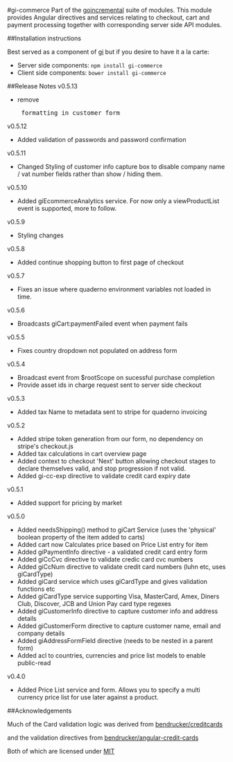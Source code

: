 #gi-commerce
Part of the [goincremental](https://github.com/goincremental/gi) suite of modules.  This module provides Angular directives and services relating to checkout, cart and payment processing together with corresponding server side API modules.

##Installation instructions

Best served as a component of [gi](https://github.com/goincremental/gi) but if you desire to have it a la carte:

- Server side components: `npm install gi-commerce`
- Client side components: `bower install gi-commerce`

##Release Notes
v0.5.13
- remove <pre> formatting in customer form

v0.5.12
- Added validation of passwords and password confirmation

v0.5.11
- Changed Styling of customer info capture box to disable company name / vat number fields rather than show / hiding them.

v0.5.10
- Added giEcommerceAnalytics service.  For now only a viewProductList event is supported, more to follow.

v0.5.9
- Styling changes

v0.5.8
- Added continue shopping button to first page of checkout

v0.5.7
- Fixes an issue where quaderno environment variables not loaded in time.

v0.5.6
- Broadcasts giCart:paymentFailed event when payment fails

v0.5.5
- Fixes country dropdown not populated on address form

v0.5.4
- Broadcast event from $rootScope on sucessful purchase completion
- Provide asset ids in charge request sent to server side checkout

v0.5.3
- Added tax Name to metadata sent to stripe for quaderno invoicing

v0.5.2
- Added stripe token generation from our form, no dependency on stripe's checkout.js
- Added tax calculations in cart overview page
- Added context to checkout 'Next' button allowing checkout stages to declare themselves valid, and stop progression if not valid.
- Added gi-cc-exp directive to validate credit card expiry date

v0.5.1
- Added support for pricing by market

v0.5.0
- Added needsShipping() method to giCart Service (uses the 'physical' boolean property of the item added to carts)
- Added cart now Calculates price based on Price List entry for item
- Added giPaymentInfo directive - a validated credit card entry form
- Added giCcCvc directive to validate credic card cvc numbers
- Added giCcNum directive to validate credit card numbers (luhn etc, uses giCardType)
- Added giCard service which uses giCardType and gives validation functions etc
- Added giCardType service supporting Visa, MasterCard, Amex, Diners Club, Discover, JCB and Union Pay card type regexes
- Added giCustomerInfo directive to capture customer info and address details
- Added giCustomerForm directive to capture customer name, email and company details
- Added giAddressFormField directive (needs to be nested in a parent form)
- Added acl to countries, currencies and price list models to enable public-read

v0.4.0
- Added Price List service and form.  Allows you to specify a multi currency price list for use later against a product.


##Acknowledgements

Much of the Card validation logic was derived from [bendrucker/creditcards](https://github.com/bendrucker/creditcards)

and the validation directives from
[bendrucker/angular-credit-cards](https://github.com/bendrucker/angular-credit-cards)

Both of which are licensed under [MIT](http://opensource.org/licenses/MIT)
